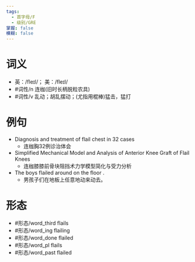 ```yaml
---
tags:
  - 首字母/F
  - 级别/GRE
掌握: false
模糊: false
---
```

# 词义
- 英：/fleɪl/； 美：/fleɪl/
- #词性/n  连枷(旧时长柄脱粒农具)
- #词性/v  乱动；胡乱摆动；(尤指用棍棒)猛击，猛打
# 例句
- Diagnosis and treatment of flail chest in 32 cases
	- 连枷胸32例诊治体会
- Simplified Mechanical Model and Analysis of Anterior Knee Graft of Flail Knees
	- 连枷膝膝前骨块阻挡术力学模型简化与受力分析
- The boys flailed around on the floor .
	- 男孩子们在地板上任意地动来动去。
# 形态
- #形态/word_third flails
- #形态/word_ing flailing
- #形态/word_done flailed
- #形态/word_pl flails
- #形态/word_past flailed
